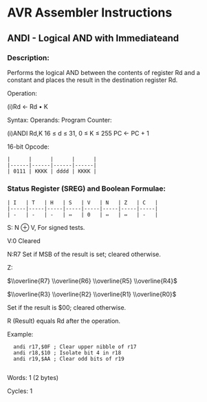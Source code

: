 AVR Assembler Instructions
==========================

ANDI - Logical AND with Immediateand
------------------------------------

### <a href="" id="N12ABD"></a> Description:

Performs the logical AND between the contents of register Rd and a constant and places the result in the destination register Rd.

Operation:

(i)Rd ← Rd • K

Syntax: Operands: Program Counter:

(i)ANDI Rd,K 16 ≤ d ≤ 31, 0 ≤ K ≤ 255 PC ← PC + 1

16-bit Opcode:

```
|      |      |      |      |
|------|------|------|------|
| 0111 | KKKK | dddd | KKKK |
```
### <a href="" id="N12AF0"></a> Status Register (SREG) and Boolean Formulae:

```
| I   | T   | H   | S   | V   | N   | Z   | C   |
|-----|-----|-----|-----|-----|-----|-----|-----|
| -   | -   | -   | ⇔   | 0   | ⇔   | ⇔   | -   |
```
S: N ⊕ V, For signed tests.

V:0 Cleared

N:R7 Set if MSB of the result is set; cleared otherwise.

Z:

$\\overline{R7} \\overline{R6} \\overline{R5} \\overline{R4}$

$\\overline{R3} \\overline{R2} \\overline{R1} \\overline{R0}$

Set if the result is $00; cleared otherwise.

R (Result) equals Rd after the operation.

Example:

``` programlisting
  andi r17,$0F ; Clear upper nibble of r17
  andi r18,$10 ; Isolate bit 4 in r18
  andi r19,$AA ; Clear odd bits of r19
  
```

Words: 1 (2 bytes)

Cycles: 1
